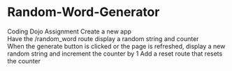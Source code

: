 # Random-Word-Generator
Coding Dojo Assignment
Create a new app  
Have the /random_word route display a random string and counter  
When the generate button is clicked or the page is refreshed, display a new random string and increment the counter by 1 
Add a reset route that resets the counter
